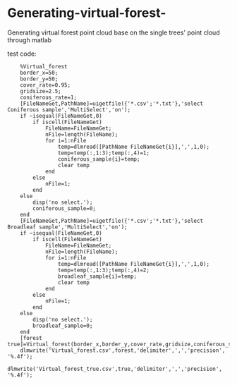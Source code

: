 # Generating-virtual-forest-
Generating virtual forest point cloud base on the single trees' point cloud through matlab

test code:

	    %Virtual_forest
		border_x=50;
		border_y=50;
		cover_rate=0.95;
		gridsize=2.5;
		coniferous_rate=1;
		[FileNameGet,PathName]=uigetfile({'*.csv';'*.txt'},'select Coniferous sample','MultiSelect','on');  
		if ~isequal(FileNameGet,0)   
			if iscell(FileNameGet)   
				FileName=FileNameGet;    
				nFile=length(FileName);   
				for i=1:nFile  
					temp=dlmread([PathName FileNameGet{i}],',',1,0);
					temp=temp(:,1:3);temp(:,4)=1;
					coniferous_sample{i}=temp;
					clear temp
				end  
			else  
				nFile=1; 
			end  
		else   
			disp('no select.');   
			coniferous_sample=0;
		end  
		[FileNameGet,PathName]=uigetfile({'*.csv';'*.txt'},'select Broadleaf sample','MultiSelect','on');  
		if ~isequal(FileNameGet,0)   
			if iscell(FileNameGet) 
				FileName=FileNameGet;    
				nFile=length(FileName);    
				for i=1:nFile   
					temp=dlmread([PathName FileNameGet{i}],',',1,0);
					temp=temp(:,1:3);temp(:,4)=2;
					broadleaf_sample{i}=temp;
					clear temp	
				end  
			else  
				nFile=1; 
			end  
		else  
			disp('no select.');  
			broadleaf_sample=0;
		end  
		[forest true]=Virtual_forest(border_x,border_y,cover_rate,gridsize,coniferous_sample,coniferous_rate,broadleaf_sample);
		dlmwrite('Virtual_forest.csv',forest,'delimiter',',','precision', '%.4f');
		dlmwrite('Virtual_forest_true.csv',true,'delimiter',',','precision', '%.4f');	    
